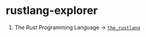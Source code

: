# rustlang-explorer
1. The Rust Programming Language -> [`the_rustlang`](https://github.com/augustine0890/rustlang-explorer/blob/master/the_rustlang/README.md)
